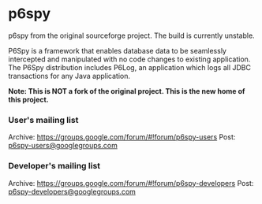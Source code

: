 # p6spy


p6spy from the original sourceforge project. The build is currently unstable.

P6Spy is a framework that enables database data to be seamlessly intercepted and manipulated with no code changes to existing application. The P6Spy distribution includes P6Log, an application which logs all JDBC transactions for any Java application.

**Note: This is NOT a fork of the original project.  This is the new home of this project.**

### User's mailing list
Archive: https://groups.google.com/forum/#!forum/p6spy-users
Post: p6spy-users@googlegroups.com
  
### Developer's mailing list
Archive: https://groups.google.com/forum/#!forum/p6spy-developers
Post: p6spy-developers@googlegroups.com
